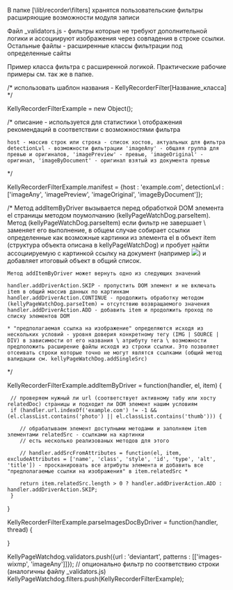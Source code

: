 В папке [\lib\recorder\filters] хранятся пользовательские фильтры расширяющие возможности модуля записи

Файл _validators.js - фильтры которые не требуют дополнительной логики и ассоциируют изображения через совпадения в строке ссылки.
Остальные файлы - расширенные классы фильтрации под определенные сайты

Пример класса фильтра с расширенной логикой. Практические рабочие примеры см. так же в папке. 

/* использовать шаблон названия - KellyRecorderFilter[Название_класса] */

KellyRecorderFilterExample = new Object(); 

/*
    описание - используется для статистики \ отображения рекомендаций в соответствии с возможностями фильтра
    
    host - массив строк или строка - список хостов, актуальных для фильтра
    detectionLvl - возможности фильтрации 'imageAny' - общаяя группа для превью и оригиналов, 'imagePreview' - превью, 'imageOriginal' - оригинал, 'imageByDocument' - оригинал взятый из документа превью
*/

KellyRecorderFilterExample.manifest = {host : 'example.com', detectionLvl : ['imageAny', 'imagePreview', 'imageOriginal', 'imageByDocument']}; 

/*
    Метод addItemByDriver вызывается перед обработкой DOM элемента el страницы методом поумолчанию (kellyPageWatchDog.parseItem). 
    Метод (kellyPageWatchDog.parseItem) если фильтр не завершает \ заменяет его выполнение, в общем случае собирает ссылки определенные как возможные картинки из элемента el в объект item (структура объекта описана в kellyPageWatchDog) и пробует найти ассоциируемую с картинкой ссылку на документ (например <a href="документ содержащий оригинал"><img src="превью"></a>) и добавляет итоговый объект в общий список.
    
    Метод addItemByDriver может вернуть одно из следующих значений
    
    handler.addDriverAction.SKIP - пропустить DOM элемент и не включать item в общий массив данных по картинкам
    handler.addDriverAction.CONTINUE - продолжить обработку методом (kellyPageWatchDog.parseItem) = отсутствию возвращаемого значения
    handler.addDriverAction.ADD - добавить item и продолжить проход по списку элементов DOM
    
    * "предполагаемая ссылка на изображение" определяются исходя из нескольких условий - уровня доверия конкретному тегу (IMG | SOURCE | DIV) в зависимости от его названия \ атрибуту тега \ возможности предположить расширение файлы исходя из строки ссылки. Это позволяет отсеивать строки которые точно не могут являтся ссылками (общий метод валидации см. kellyPageWatchDog.addSingleSrc)
*/

KellyRecorderFilterExample.addItemByDriver = function(handler, el, item) {
      
     // проверяем нужный ли url (соответствует активному табу или хосту relatedDoc) страницы и подходит ли DOM элемент нашим условиям
     if (handler.url.indexOf('example.com') != -1 && (el.classList.contains('photo') || el.classList.contains('thumb'))) {
        
        // обрабатываем элемент доступными методами и заполняем item элементами relatedSrc - ссылками на картинки
        // есть несколько реализованых методов для этого
        
        // handler.addSrcFromAttributes = function(el, item, excludeAttributes = ['name', 'class', 'style', 'id', 'type', 'alt', 'title']) - просканировать все атрибуты элемента и добавить все "предполагаемые ссылки на изображения" в item.relatedSrc * 
        
        return item.relatedSrc.length > 0 ? handler.addDriverAction.ADD : handler.addDriverAction.SKIP;    
     }
}

KellyRecorderFilterExample.parseImagesDocByDriver = function(handler, thread) {
    
}

KellyPageWatchdog.validators.push({url : 'deviantart', patterns : [['images-wixmp', 'imageAny']]}); // опционально фильтр по соответствию строки (аналогичны файлу _validators.js)
KellyPageWatchdog.filters.push(KellyRecorderFilterExample);